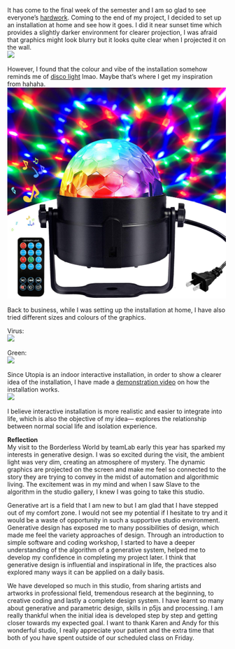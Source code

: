 It has come to the final week of the semester and I am so glad to see everyone’s [hardwork](https://karenanndonnachie.github.io/Slave-To-The-Algorithm/Slave_ribbon/). Coming to the end of my project, I decided to set up an installation at home and see how it goes. I did it near sunset time which provides a slightly darker environment for clearer projection, I was afraid that graphics might look blurry but it looks quite clear when I projected it on the wall. <br/>
<img src="images/projection.gif">

However, I found that the colour and vibe of the installation somehow reminds me of [disco light](https://www.amazon.com.au/Karaoke-Machine-Portable-Activated-Festival/dp/B01JO7AEK0/ref=sr_1_17?dchild=1&keywords=disco+light&qid=1603286523&sr=8-17) lmao. Maybe that’s where I get my inspiration from hahaha. <br/>
<img src="images/disco.jpg" width = 500>

Back to business, while I was setting up the installation at home, I have also tried different sizes and colours of the graphics. 

Virus:<br/>
<img src="images/virus.gif">

Green:<br/>
<img src="images/green.gif">

Since Utopia is an indoor interactive installation, in order to show a clearer idea of the installation, I have made a [demonstration video](https://youtu.be/apVpvDNcP1o) on how the installation works.<br/>
<img src="images/utopia.gif">

I believe interactive installation is more realistic and easier to integrate into life, which is also the objective of my idea— explores the relationship between normal social life and isolation experience.

**Reflection**<br/>
My visit to the Borderless World by teamLab early this year has sparked my interests in generative design. I was so excited during the visit, the ambient light was very dim, creating an atmosphere of mystery. The dynamic graphics are projected on the screen and make me feel so connected to the story they are trying to convey in the midst of automation and algorithmic living. The excitement was in my mind and when I saw Slave to the algorithm in the studio gallery, I knew I was going to take this studio. 

Generative art is a field that I am new to but I am glad that I have stepped out of my comfort zone.
I would not see my potential if I hesitate to try and it would be a waste of opportunity in such a  supportive studio environment. Generative design has exposed me to many possibilities of design, which made me feel the variety approaches of design. Through an introduction to simple software and coding workshop, I started to have a deeper understanding of the algorithm of a generative system, helped me to develop my confidence in completing my project later. I think that generative design is influential and inspirational in life, the practices also explored many ways it can be applied on a daily basis. 

We have developed so much in this studio, from sharing artists and artworks in professional field, tremendous research at the beginning, to creative coding and lastly a complete design system. I have learnt so many about generative and parametric design, skills in p5js and processing. I am really thankful when the initial idea is developed step by step and getting closer towards my expected goal. I want to thank Karen and Andy for this wonderful studio, I really appreciate your patient and the extra time that both of you have spent outside of our scheduled class on Friday. 
